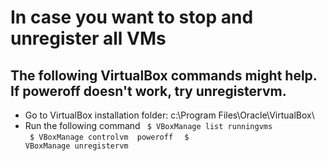 # In case you want to stop and unregister all VMs

## The following VirtualBox commands might help. If poweroff doesn't work, try unregistervm.
* Go to VirtualBox installation folder: c:\Program Files\Oracle\VirtualBox\
* Run the following command
<code> $ VBoxManage list runningvms </code>
<code> $ VBoxManage controlvm <uuid> poweroff </code>
<code> $ VBoxManage unregistervm <uuid> </code>